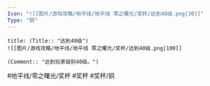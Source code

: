 ```yaml
---
Icon: "![[图片/游戏攻略/地平线/地平线 零之曙光/奖杯/达到40级.png|30]]"
Type: "铜"
---
```

```ad-common-bronze-trophy
title: (Title:: "达到40级")
![[图片/游戏攻略/地平线/地平线 零之曙光/奖杯/达到40级.png|100]]

(Comment:: "达到玩家级别40级。")
```

#地平线/零之曙光/奖杯 #奖杯 #奖杯/铜
